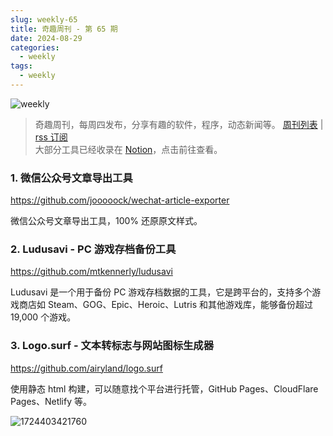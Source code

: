 ```yaml
---
slug: weekly-65
title: 奇趣周刊 - 第 65 期
date: 2024-08-29
categories:
  - weekly
tags:
  - weekly
---
```


![weekly](https://imgurl.zishu.me/weekly.webp)

> 奇趣周刊，每周四发布，分享有趣的软件，程序，动态新闻等。 [周刊列表](/categories/weekly/) | [rss 订阅](/categories/weekly/index.xml)  
大部分工具已经收录在 <a href="https://anghunk.notion.site/944611fccdd24fbdaed7489d0732b1c5?v=118910660f5d4ddaa7ad0923dd982664" target="_blank">Notion</a>，点击前往查看。

### 1. 微信公众号文章导出工具

https://github.com/jooooock/wechat-article-exporter

微信公众号文章导出工具，100% 还原原文样式。

### 2. Ludusavi - PC 游戏存档备份工具

https://github.com/mtkennerly/ludusavi

Ludusavi 是一个用于备份 PC 游戏存档数据的工具，它是跨平台的，支持多个游戏商店如 Steam、GOG、Epic、Heroic、Lutris 和其他游戏库，能够备份超过 19,000 个游戏。

### 3. Logo.surf - 文本转标志与网站图标生成器

https://github.com/airyland/logo.surf

使用静态 html 构建，可以随意找个平台进行托管，GitHub Pages、CloudFlare Pages、Netlify 等。

![1724403421760](https://imgurl.zishu.me/2024/08/1724403421760.webp)
